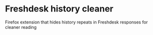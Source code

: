 # Freshdesk history cleaner
Firefox extension that hides history repeats in Freshdesk responses for cleaner reading

